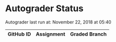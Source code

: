 # Autograder Status
Autograder last run at: November 22, 2018 at 05:40

| GitHub ID | Assignment | Graded Branch |
|-----------|------------|---------------|
